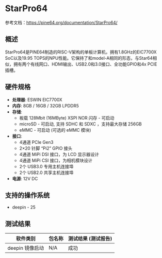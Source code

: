 # StarPro64

参考文档：https://pine64.org/documentation/StarPro64/

## 概述

StarPro64是PINE64制造的RISC-V架构的单板计算机，拥有1.8GHz的EIC7700X SoC以及19.95 TOPS的NPU性能。它保持了和model-A相同的形态，与Star64相似，拥有两个有线网口、HDMI输出、USB2.0和3.0接口、全功能GPIO和4x PCIE插槽。

## 硬件规格
- **处理器**: ESWIN EIC7700X
- **内存**: 8GB / 16GB / 32GB LPDDR5
- **存储**: 
  - 板载 128Mbit (16MByte) XSPI NOR 闪存 - 可启动
  - microSD - 可启动, 支持 SDHC 和 SDXC ，支持最大存储 256GB
  - eMMC - 可启动 (可选的 eMMC 模块)
- **接口**: 
  - 4通道 PCIe Gen3
  - 2×20 针脚 “Pi2” GPIO 接头
  - 4通道 MiPi DSI 接口，为 LCD 显示器设计
  - 4通道 MiPi CSI 接口，为相机模块设计
  - 2个 USB3.0 专用主机连接埠
  - 2个 USB2.0 共享主机连接埠
- **电源**: 12V DC

## 支持的操作系统
- deepin - 25

## 测试结果
| 软件类别         | 包名称       | 测试结果 (测试报告) |
|------------------|--------------|---------------------|
| deepin 镜像启动  | N/A          | 成功                |
